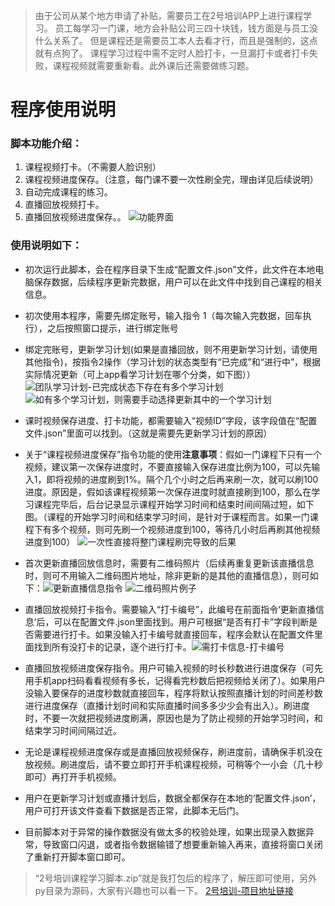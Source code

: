 > 由于公司从某个地方申请了补贴，需要员工在2号培训APP上进行课程学习。
> 员工每学习一门课，地方会补贴公司三四十块钱，钱方面是与员工没什么关系了。
> 但是课程还是需要员工本人去看才行，而且是强制的，这点就有点狗了。
> 课程学习过程中需不定时人脸打卡，一旦漏打卡或者打卡失败，课程视频就需要重新看。此外课后还需要做练习题。

# 程序使用说明

### 脚本功能介绍：
1. 课程视频打卡。（不需要人脸识别）
2. 课程视频进度保存。（注意，每门课不要一次性刷全完，理由详见后续说明）
5. 自动完成课程的练习。
7. 直播回放视频打卡。
8. 直播回放视频进度保存。。
![功能界面](https://upload-images.jianshu.io/upload_images/23466769-3404adb15b4a69a3.png?imageMogr2/auto-orient/strip%7CimageView2/2/w/600)




### 使用说明如下：

- 初次运行此脚本，会在程序目录下生成“配置文件.json”文件，此文件在本地电脑保存数据，后续程序更新完数据，用户可以在此文件中找到自己课程的相关信息。

- 初次使用本程序，需要先绑定账号，输入指令 1（每次输入完数据，回车执行），之后按照窗口提示，进行绑定账号

- 绑定完账号，更新学习计划(如果是直播回放，则不用更新学习计划，请使用其他指令)，按指令2操作（学习计划的状态类型有“已完成”和“进行中”，根据实际情况更新（可上app看学习计划在哪个分类，如下图）） ![团队学习计划-已完成状态下存在有多个学习计划](https://upload-images.jianshu.io/upload_images/23466769-f9883cce4e76ddcf.png?imageMogr2/auto-orient/strip%7CimageView2/2/w/500) ![如有多个学习计划，则需要手动选择更新其中的一个学习计划](https://upload-images.jianshu.io/upload_images/23466769-26d64da6267547ab.png?imageMogr2/auto-orient/strip%7CimageView2/2/w/600)


- 课时视频保存进度、打卡功能，都需要输入“视频ID”字段，该字段值在“配置文件.json”里面可以找到。（这就是需要先更新学习计划的原因）

- 关于“课程视频进度保存”指令功能的使用**注意事项**：假如一门课程下只有一个视频，建议第一次保存进度时，不要直接输入保存进度比例为100，可以先输入1，即将视频的进度刷到1%。隔个几个小时之后再来刷一次，就可以刷100进度。原因是，假如该课程视频第一次保存进度时就直接刷到100，那么在学习课程完毕后，后台记录显示课程开始学习时间和结束时间间隔过短，如下图。（课程的开始学习时间和结束学习时间，是针对于课程而言。如果一门课程下有多个视频，则可先刷一个视频进度到100，等待几小时后再刷其他视频进度到100） ![一次性直接将整门课程刷完导致的后果](https://upload-images.jianshu.io/upload_images/23466769-d6fac59a6240c0b8.png?imageMogr2/auto-orient/strip%7CimageView2/2/w/1240)

- 首次更新直播回放信息时，需要有二维码照片（后续再重复更新该直播信息时，则可不用输入二维码图片地址，除非更新的是其他的直播信息），则可如下：![更新直播信息指令](https://upload-images.jianshu.io/upload_images/23466769-2cbdb4f2d8ef6bfa.png?imageMogr2/auto-orient/strip%7CimageView2/2/w/600) ![二维码照片例子](https://upload-images.jianshu.io/upload_images/23466769-d2d7a8640e66f3e7.png?imageMogr2/auto-orient/strip%7CimageView2/2/w/200)

- 直播回放视频打卡指令。需要输入“打卡编号”，此编号在前面指令‘更新直播信息’后，可以在配置文件.json里面找到。用户可根据“是否有打卡”字段判断是否需要进行打卡。如果没输入打卡编号就直接回车，程序会默认在配置文件里面找到所有没打卡的记录，逐个进行打卡。![需打卡信息-打卡编号](https://upload-images.jianshu.io/upload_images/23466769-35ee6529d3ce7508.png?imageMogr2/auto-orient/strip%7CimageView2/2/w/400)

- 直播回放视频进度保存指令。用户可输入视频的时长秒数进行进度保存（可先用手机app扫码看看视频有多长，记得看完秒数后把视频给关闭了）。如果用户没输入要保存的进度秒数就直接回车，程序将默认按照直播计划的时间差秒数进行进度保存（直播计划时间和实际直播时间多多少少会有出入）。刷进度时，不要一次就把视频进度刷满，原因也是为了防止视频的开始学习时间，和结束学习时间间隔过近。

- 无论是课程视频进度保存或是直播回放视频保存，刷进度前，请确保手机没在放视频。刷进度后，请不要立即打开手机课程视频，可稍等个一小会（几十秒即可）再打开手机视频。

- 用户在更新学习计划或直播计划后，数据全都保存在本地的‘配置文件.json’，用户可打开该文件查看下数据是否正常，此脚本无后门。 

- 目前脚本对于异常的操作数据没有做太多的校验处理，如果出现录入数据异常，导致窗口闪退，或者指令数据输错了想要重新输入再来，直接将窗口关闭了重新打开脚本窗口即可。


> “2号培训课程学习脚本.zip”就是我打包后的程序了，解压即可使用，另外py目录为源码，大家有兴趣也可以看一下。
> [2号培训-项目地址链接](https://github.com/sunsikai/2hao_study)
